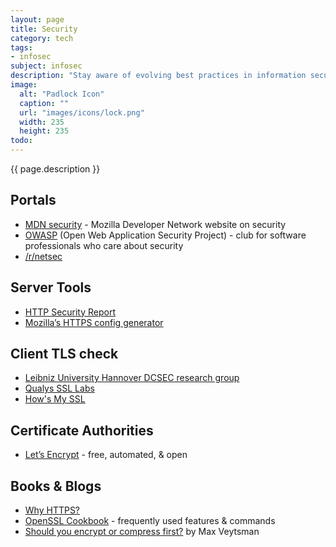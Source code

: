 ```yaml
---
layout: page
title: Security
category: tech
tags:
- infosec
subject: infosec
description: "Stay aware of evolving best practices in information security, and how innovations in the platform can help keep your open web applications secure."
image:
  alt: "Padlock Icon"
  caption: ""
  url: "images/icons/lock.png"
  width: 235
  height: 235
todo:
---
```


{{ page.description }}

Portals
-----
- [MDN security](https://developer.mozilla.org/en-US/docs/Web/Security) - Mozilla Developer Network website on security
- [OWASP](https://www.owasp.org/index.php/Main_Page) (Open Web Application Security Project) - club for software professionals who care about security
- [/r/netsec](https://www.reddit.com/r/netsec)

Server Tools
-------
- [HTTP Security Report](https://httpsecurityreport.com/)
- [Mozilla’s HTTPS config generator](https://mozilla.github.io/server-side-tls/ssl-config-generator/)

Client TLS check
-----
- [Leibniz University Hannover DCSEC research group](https://cc.dcsec.uni-hannover.de/)
- [Qualys SSL Labs](https://www.ssllabs.com/ssltest/viewMyClient.html)
- [How's My SSL](https://www.howsmyssl.com/)

## Certificate Authorities

- [Let’s Encrypt](https://letsencrypt.org/getting-started/) - free, automated, & open

Books & Blogs
-----
- [Why HTTPS?](https://developers.google.com/web/fundamentals/security/encrypt-in-transit/why-https)
- [OpenSSL Cookbook](https://www.feistyduck.com/library/openssl-cookbook/) - frequently used features & commands
- [Should you encrypt or compress first?](http://blog.appcanary.com/2016/encrypt-or-compress.html) by Max Veytsman

